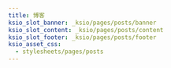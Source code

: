 ```yaml
---
title: 博客
ksio_slot_banner: _ksio/pages/posts/banner
ksio_slot_content: _ksio/pages/posts/content
ksio_slot_footer: _ksio/pages/posts/footer
ksio_asset_css:
  - stylesheets/pages/posts
---
```


